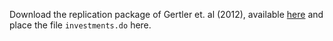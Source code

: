 Download the replication package of Gertler et. al (2012), available [here](https://www.openicpsr.org/openicpsr/project/116375/version/V1/view) and place the file `investments.do` here. 
